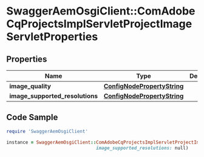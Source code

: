 # SwaggerAemOsgiClient::ComAdobeCqProjectsImplServletProjectImageServletProperties

## Properties

Name | Type | Description | Notes
------------ | ------------- | ------------- | -------------
**image_quality** | [**ConfigNodePropertyString**](ConfigNodePropertyString.md) |  | [optional] 
**image_supported_resolutions** | [**ConfigNodePropertyString**](ConfigNodePropertyString.md) |  | [optional] 

## Code Sample

```ruby
require 'SwaggerAemOsgiClient'

instance = SwaggerAemOsgiClient::ComAdobeCqProjectsImplServletProjectImageServletProperties.new(image_quality: null,
                                 image_supported_resolutions: null)
```


